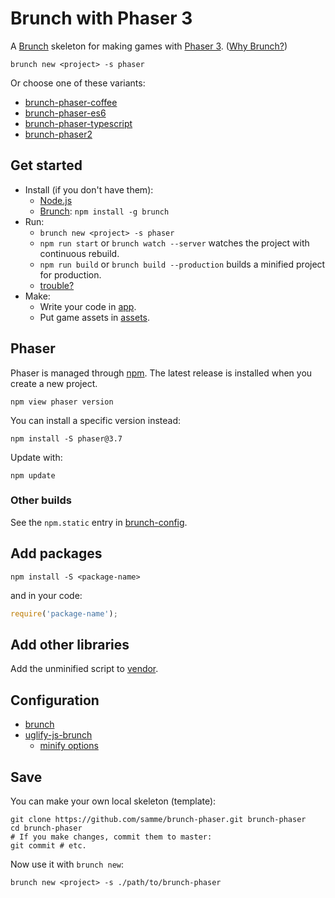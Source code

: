 Brunch with Phaser 3
====================

A [Brunch](http://brunch.io) skeleton for making games with [Phaser 3](http://phaser.io/phaser3). ([Why Brunch?](http://brunch.io/docs/why-brunch))

    brunch new <project> -s phaser

Or choose one of these variants:

- [brunch-phaser-coffee](https://github.com/samme/brunch-phaser-coffee "Brunch with Phaser 3 and CoffeeScript")
- [brunch-phaser-es6](https://github.com/samme/brunch-phaser-es6 "Brunch with Phaser 3 and ES6")
- [brunch-phaser-typescript](https://github.com/samme/brunch-phaser-typescript "Brunch with Phaser 3 and TypeScript")
- [brunch-phaser2](https://github.com/samme/brunch-phaser2 "Brunch with Phaser CE")

Get started
-----------

- Install (if you don't have them):
  - [Node.js](https://nodejs.org)
  - [Brunch](http://brunch.io): `npm install -g brunch`
- Run:
  - `brunch new <project> -s phaser`
  - `npm run start` or `brunch watch --server` watches the project with continuous rebuild.
  - `npm run build` or `brunch build --production` builds a minified project for production.
  - [trouble?](http://brunch.io/docs/troubleshooting)
- Make:
  - Write your code in [app](app).
  - Put game assets in [assets](app/static/assets).

Phaser
------

Phaser is managed through [npm](https://docs.npmjs.com/cli/npm). The latest release is installed when you create a new project.

    npm view phaser version

You can install a specific version instead:

    npm install -S phaser@3.7

Update with:

    npm update

### Other builds

See the `npm.static` entry in [brunch-config](./brunch-config.coffee).

Add packages
------------

    npm install -S <package-name>

and in your code:

```javascript
require('package-name');
```

Add other libraries
-------------------

Add the unminified script to [vendor](vendor).

Configuration
-------------

- [brunch](http://brunch.io/docs/config)
- [uglify-js-brunch](https://www.npmjs.com/package/uglify-js-brunch#usage)
  - [minify options](https://www.npmjs.com/package/uglify-js#minify-options)

Save
----

You can make your own local skeleton (template):

```shell
git clone https://github.com/samme/brunch-phaser.git brunch-phaser
cd brunch-phaser
# If you make changes, commit them to master:
git commit # etc.
```

Now use it with `brunch new`:

```shell
brunch new <project> -s ./path/to/brunch-phaser
```
